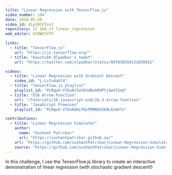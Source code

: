 ```yaml
---
title: "Linear Regression with TensorFlow.js"
video_number: 104
date: 2018-05-29
video_id: dLp10CFIvxI
repository: CC_104_tf_linear_regression
web_editor: UtOWCSYYF

links:
  - title: "TensorFlow.js"
    url: "https://js.tensorflow.org/"
  - title: "Kaustubh Olpadkar's tweet"
    url: "https://twitter.com/olpadkar/status/997836558131650561"

videos:
  - title: "Linear Regression with Gradient Descent"
    video_id: "L-Lsfu4ab74"
  - title: "TensorFlow.js playlist"
    playlist_id: "PLRqwX-V7Uu6YIeVA3dNxbR9PYj4wV31oQ"
  - title: "ES6 Arrow Function"
    url: "/Tutorials/16-javascript-es6/16.3-arrow-function"
  - title: "JavaScript Promises"
    playlist_id: "PLRqwX-V7Uu6bKLPQvPRNNE65kBL62mVfx"

contributions:
  - title: "Linear Regression Simulator"
    author:
      name: "Sushant Patrikar"
      url: "https://sushantpatrikar.github.io/"
    url: "https://github.com/sushantPatrikar/Linear-Regression-Simulator/blob/master/README.md"
    source: "https://github.com/sushantPatrikar/Linear-Regression-Simulator"
---
```

In this challenge, I use the TensorFlow.js library to create an interactive demonstration of linear regression (with stochastic gradient descent!)
